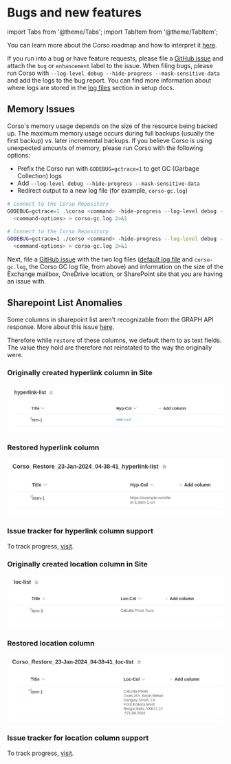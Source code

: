 # Bugs and new features

import Tabs from '@theme/Tabs';
import TabItem from '@theme/TabItem';

You can learn more about the Corso roadmap and how to interpret it [here](https://github.com/alcionai/corso-roadmap).

If you run into a bug or have feature requests, please file a [GitHub issue](https://github.com/alcionai/corso/issues/)
and attach the `bug` or `enhancement` label to the issue. When filing bugs, please run Corso with
`--log-level debug --hide-progress --mask-sensitive-data` and add the logs to the bug report. You can find more
information about where logs are stored in the [log files](../../setup/configuration/#log-files) section in setup docs.

## Memory Issues

Corso's memory usage depends on the size of the resource being backed up. The maximum memory usage occurs during full
backups (usually the first backup) vs. later incremental backups. If you believe Corso is using unexpected amounts of
memory, please run Corso with the following options:

- Prefix the Corso run with `GODEBUG=gctrace=1` to get GC (Garbage Collection) logs
- Add `--log-level debug --hide-progress --mask-sensitive-data`
- Redirect output to a new log file (for example, `corso-gc.log`)

<Tabs groupId="os">
<TabItem value="win" label="Powershell">

  ```powershell
  # Connect to the Corso Repository
  GODEBUG=gctrace=1 .\corso <command> -hide-progress --log-level debug --mask-sensitive-data `
    <command-options> > corso-gc.log 2>&1
  ```

</TabItem>
<TabItem value="unix" label="Linux/macOS">

  ```bash
  # Connect to the Corso Repository
  GODEBUG=gctrace=1 ./corso <command> -hide-progress --log-level debug --mask-sensitive-data \
    <command-options> > corso-gc.log 2>&1
  ```

</TabItem>
</Tabs>

Next, file a [GitHub issue](https://github.com/alcionai/corso/issues/) with the two log files
([default log file](../../setup/configuration/#log-files) and `corso-gc.log`, the Corso GC log file, from above) and
information on the size of the Exchange mailbox, OneDrive location, or SharePoint site that you are having an issue
with.

## Sharepoint List Anomalies

Some columns in sharepoint list aren't recognizable from the GRAPH API response.
More about this issue [here](https://github.com/alcionai/corso/issues/5166).

Therefore while `restore` of these columns, we default them to as text fields.
The value they hold are therefore not reinstated to the way the originally were.

<Tabs groupId="columns">
<TabItem value="hyp" label="Hyperlink">

### Originally created hyperlink column in Site

![diagram of list with Hyperlink column in a site](../../blog/images/Hyperlink-Column.png)

### Restored hyperlink column

![diagram of restored list with Hyperlink column in a site](../../blog/images/Restored-Hyperlink-Column.png)

### Issue tracker for hyperlink column support

To track progress, [visit](https://github.com/microsoftgraph/msgraph-sdk-go/issues/640).

</TabItem>
<TabItem value="loc" label="Location">

### Originally created location column in Site

![diagram of list with Location column in a site](../../blog/images/Location-Column.png)

### Restored location column

![diagram of restored list with Location column in a site](../../blog/images/Restored-Location-Column.png)

### Issue tracker for location column support

To track progress, [visit](https://github.com/microsoftgraph/msgraph-sdk-go/issues/638).
</TabItem>
</Tabs>
